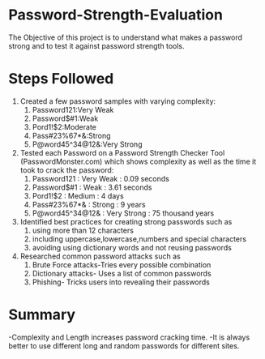 # Password-Strength-Evaluation
The Objective of this project is to understand what makes a password strong and to test it against password strength tools.

# Steps Followed
1) Created a few password samples with varying complexity:
   1) Password121:Very Weak
   2) Password$#1:Weak
   3) Pord1!$2:Moderate
   4) Pass#$23$%67*&:Strong
   5) P@word45^34@12&:Very Strong
2) Tested each Password on a Password Strength Checker Tool (PasswordMonster.com) which shows complexity as well as the time it took to crack the password:
   1) Password121 : Very Weak : 0.09 seconds
   2) Password$#1 : Weak : 3.61 seconds
   3) Pord1!$2 : Medium : 4 days
   4) Pass#$23$%67*& : Strong : 9 years
   5) P@word45^34@12& : Very Strong : 75 thousand years
3) Identified best practices for creating strong passwords such as
   1) using more than 12 characters
   2) including uppercase,lowercase,numbers and special characters
   3) avoiding using dictionary words and not reusing passwords
4) Researched common password attacks such as
   1) Brute Force attacks-Tries every possible combination
   2) Dictionary attacks- Uses a list of common passwords
   3) Phishing- Tricks users into revealing their passwords

 # Summary
 -Complexity and Length increases password cracking time.
 -It is always better to use different long and random passwords for different sites.
 
